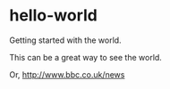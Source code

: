 hello-world
===========

Getting started with the world.

This can be a great way to see the world. 

Or, http://www.bbc.co.uk/news
